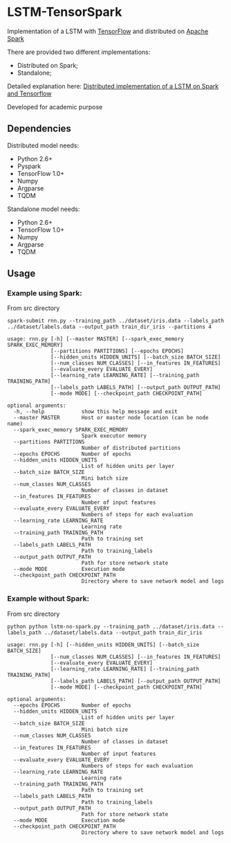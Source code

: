 # LSTM-TensorSpark

Implementation of a LSTM with [TensorFlow](https://www.tensorflow.org/) and distributed on [Apache Spark](http://spark.apache.org/) 

There are provided two different implementations:

- Distributed on Spark;
- Standalone;

Detailed explanation here: [Distributed implementation of a LSTM on Spark and Tensorflow](http://www.slideshare.net/emanueldinardo/distributed-implementation-of-a-lstm-on-spark-and-tensorflow-69787635)

Developed for academic purpose


## Dependencies

Distributed model needs:
- Python 2.6+
- Pyspark
- TensorFlow 1.0+
- Numpy
- Argparse
- TQDM

Standalone model needs:
- Python 2.6+
- TensorFlow 1.0+
- Numpy
- Argparse
- TQDM


## Usage

### Example using Spark: 

From src directory

```
spark-submit rnn.py --training_path ../dataset/iris.data --labels_path ../dataset/labels.data --output_path train_dir_iris --partitions 4
```

```
usage: rnn.py [-h] [--master MASTER] [--spark_exec_memory SPARK_EXEC_MEMORY]
              [--partitions PARTITIONS] [--epochs EPOCHS]
              [--hidden_units HIDDEN_UNITS] [--batch_size BATCH_SIZE]
              [--num_classes NUM_CLASSES] [--in_features IN_FEATURES]
              [--evaluate_every EVALUATE_EVERY]
              [--learning_rate LEARNING_RATE] [--training_path TRAINING_PATH]
              [--labels_path LABELS_PATH] [--output_path OUTPUT_PATH]
              [--mode MODE] [--checkpoint_path CHECKPOINT_PATH]
```

```
optional arguments:
  -h, --help            show this help message and exit
  --master MASTER       Host or master node location (can be node name)
  --spark_exec_memory SPARK_EXEC_MEMORY
                        Spark executor memory
  --partitions PARTITIONS
                        Number of distributed partitions
  --epochs EPOCHS       Number of epochs
  --hidden_units HIDDEN_UNITS
                        List of hidden units per layer
  --batch_size BATCH_SIZE
                        Mini batch size
  --num_classes NUM_CLASSES
                        Number of classes in dataset
  --in_features IN_FEATURES
                        Number of input features
  --evaluate_every EVALUATE_EVERY
                        Numbers of steps for each evaluation
  --learning_rate LEARNING_RATE
                        Learning rate
  --training_path TRAINING_PATH
                        Path to training set
  --labels_path LABELS_PATH
                        Path to training_labels
  --output_path OUTPUT_PATH
                        Path for store network state
  --mode MODE           Execution mode
  --checkpoint_path CHECKPOINT_PATH
                        Directory where to save network model and logs
```

### Example without Spark:

From src directory

```
python python lstm-no-spark.py --training_path ../dataset/iris.data --labels_path ../dataset/labels.data --output_path train_dir_iris

```

```
usage: rnn.py [-h] [--hidden_units HIDDEN_UNITS] [--batch_size BATCH_SIZE]
              [--num_classes NUM_CLASSES] [--in_features IN_FEATURES]
              [--evaluate_every EVALUATE_EVERY]
              [--learning_rate LEARNING_RATE] [--training_path TRAINING_PATH]
              [--labels_path LABELS_PATH] [--output_path OUTPUT_PATH]
              [--mode MODE] [--checkpoint_path CHECKPOINT_PATH]
```

```
optional arguments:
  --epochs EPOCHS       Number of epochs
  --hidden_units HIDDEN_UNITS
                        List of hidden units per layer
  --batch_size BATCH_SIZE
                        Mini batch size
  --num_classes NUM_CLASSES
                        Number of classes in dataset
  --in_features IN_FEATURES
                        Number of input features
  --evaluate_every EVALUATE_EVERY
                        Numbers of steps for each evaluation
  --learning_rate LEARNING_RATE
                        Learning rate
  --training_path TRAINING_PATH
                        Path to training set
  --labels_path LABELS_PATH
                        Path to training_labels
  --output_path OUTPUT_PATH
                        Path for store network state
  --mode MODE           Execution mode
  --checkpoint_path CHECKPOINT_PATH
                        Directory where to save network model and logs
```
